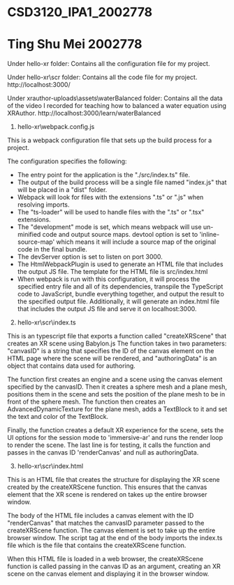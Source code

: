 # CSD3120_IPA1_2002778
# Ting Shu Mei 2002778

Under hello-xr folder:
Contains all the configuration file for my project. 

Under hello-xr\scr folder:
Contains all the code file for my project.
http://localhost:3000/

Under xrauthor-uploads\assets\waterBalanced folder:
Contains all the data of the video I recorded for teaching how to balanced a water equation using XRAuthor.
http://localhost:3000/learn/waterBalanced


1. hello-xr\webpack.config.js

This is a webpack configuration file that sets up the build process for a project.

The configuration specifies the following:
- The entry point for the application is the "./src/index.ts" file.
- The output of the build process will be a single file named "index.js" that will be placed in a "dist" folder.
- Webpack will look for files with the extensions ".ts" or ".js" when resolving imports.
- The "ts-loader" will be used to handle files with the ".ts" or ".tsx" extensions.
- The "development" mode is set, which means webpack will use un-minified code and output source maps.
devtool option is set to 'inline-source-map' which means it will include a source map of the original code in the final bundle.
- The devServer option is set to listen on port 3000.
- The HtmlWebpackPlugin is used to generate an HTML file that includes the output JS file. The template for the HTML file is src/index.html
- When webpack is run with this configuration, it will process the specified entry file and all of its dependencies, transpile the TypeScript code to JavaScript, bundle everything together, and output the result to the specified output file. Additionally, it will generate an index.html file that includes the output JS file and serve it on localhost:3000.


2. hello-xr\scr\index.ts

This is an typescript file that exports a function called "createXRScene" that creates an XR scene using Babylon.js
The function takes in two parameters: "canvasID" is a string that specifies the ID of the canvas element on the HTML page where the scene will be rendered, and "authoringData" is an object that contains data used for authoring.

The function first creates an engine and a scene using the canvas element specified by the canvasID. 
Then it creates a sphere mesh and a plane mesh, positions them in the scene and sets the position of the 
plane mesh to be in front of the sphere mesh. The function then creates an AdvancedDynamicTexture for the plane mesh, adds a TextBlock to it and set the text and color of the TextBlock.

Finally, the function creates a default XR experience for the scene, sets the UI options for the session mode to 'immersive-ar' and runs the render loop to render the scene. The last line is for testing, it calls the function and passes in the canvas ID 'renderCanvas' and null as authoringData.


3. hello-xr\scr\index.html

This is an HTML file that creates the structure for displaying the XR scene created by the createXRScene function.
This ensures that the canvas element that the XR scene is rendered on takes up the entire browser window.

The body of the HTML file includes a canvas element with the ID "renderCanvas" that matches the canvasID parameter passed to the createXRScene function. The canvas element is set to take up the entire browser window. The script tag at the end of the body imports the index.ts file which is the file that contains the createXRScene function.

When this HTML file is loaded in a web browser, the createXRScene function is called passing in the canvas ID as an argument, creating an XR scene on the canvas element and displaying it in the browser window.
